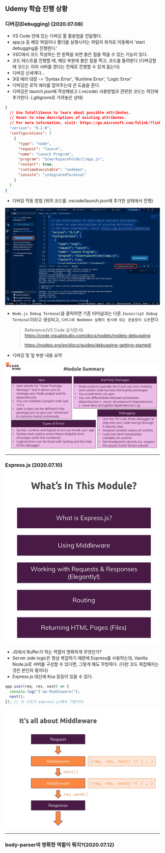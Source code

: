 ## Udemy 학습 진행 상황

### 디버깅(Debugging) (2020.07.08)

- VS Code 안에 있는 디버깅 툴 활용법을 전달했다.
- app.js 등 해당 파일이나 폴더를 실행시키는 파일의 위치로 이동해서 'start debugging을 진행한다.'
- VSC에서 코드 작성하는 란 왼쪽을 보면 붉은 점을 찍을 수 있는 기능이 있다.
- 코드 테스트를 진행할 때, 해당 부분에 붉은 점을 찍고, 코드를 돌려본다 (디버깅할 때 코드는 이미 서버를 켰다는 전제로 진행할 수 있게 돕는다)
- 디버깅 신세계다...
- 3대 에러 대장 -> 'Syntax Error', 'Runtime Error', 'Logic Error'
- 디버깅은 로직 에러를 잡아주는데 큰 도움을 준다.
- 디버깅은 launch.json에 작성해놨고 (.vscode) 사용방법과 관련한 코드는 하단에 추가한다. (.gitignore로 가려놓은 상태)

```json
{
  // Use IntelliSense to learn about possible attributes.
  // Hover to view descriptions of existing attributes.
  // For more information, visit: https://go.microsoft.com/fwlink/?linkid=830387
  "version": "0.2.0",
  "configurations": [
    {
      "type": "node",
      "request": "launch",
      "name": "Launch Program",
      "program": "${workspaceFolder}/app.js",
      "restart": true,
      "runtimeExecutable": "nodemon",
      "console": "integratedTerminal"
    }
  ]
}
```

- 디버깅 작동 방법 (위의 코드를 .vscode/launch.json에 추가한 상태에서 진행)

![debugging](../rd_img/debug.png)

- `Node.js Debug Terminal`을 클릭하면 기존 터미널과는 다른 `Javascript Debug Terminal`이라고 생성되고, `디버그와 Nodemon 실행이 동시에 되는 콘솔창이 오픈`된다

  > Reference(VS Code 공식문서)
  > https://code.visualstudio.com/docs/nodejs/nodejs-debugging
  >
  > https://nodejs.org/en/docs/guides/debugging-getting-started/

- 디버깅 및 앞 부분 내용 요약

![Summary](../rd_img/node_summary.png)

---

### Express.js (2020.07.10)

![Express.js Structure](../rd_img/express_intro.png)

- JS에서 Buffer가 하는 역할이 명확하게 무엇인가?
- Server side logic은 항상 복잡하기 때문에 Express를 사용하는데, Vanilla Node.js로 서버를 구성할 수 있다면, 그렇게 해도 무방하다. (다만 코드 복잡해지는 것은 본인의 몫이다)
- Express.js 대신에 Koa 등등이 있을 수 있다.

```javascript
app.use((req, res, next) => {
  console.log("I'am Middleware!");
  next();
}); // 이 구조가 express.js에서 기본이다.
```

![middleware](../rd_img/middleware.png)

---

### body-parser의 명확한 역할이 뭐지?(2020.07.12)

